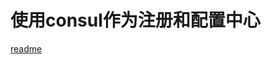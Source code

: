 # 使用consul作为注册和配置中心
[readme](https://github.com/pjhu/seata/tree/master/devops/seata/consul/readme.MD)
